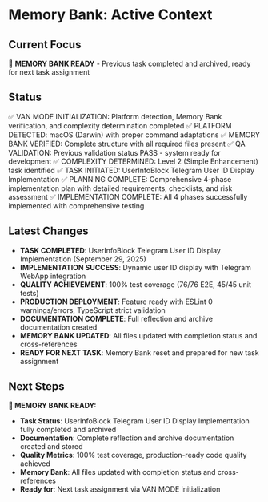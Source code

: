 # Memory Bank: Active Context

## Current Focus
🎯 **MEMORY BANK READY** - Previous task completed and archived, ready for next task assignment

## Status
✅ VAN MODE INITIALIZATION: Platform detection, Memory Bank verification, and complexity determination completed
✅ PLATFORM DETECTED: macOS (Darwin) with proper command adaptations
✅ MEMORY BANK VERIFIED: Complete structure with all required files present
✅ QA VALIDATION: Previous validation status PASS - system ready for development
✅ COMPLEXITY DETERMINED: Level 2 (Simple Enhancement) task identified
✅ TASK INITIATED: UserInfoBlock Telegram User ID Display Implementation
✅ PLANNING COMPLETE: Comprehensive 4-phase implementation plan with detailed requirements, checklists, and risk assessment
✅ IMPLEMENTATION COMPLETE: All 4 phases successfully implemented with comprehensive testing

## Latest Changes
- **TASK COMPLETED**: UserInfoBlock Telegram User ID Display Implementation (September 29, 2025)
- **IMPLEMENTATION SUCCESS**: Dynamic user ID display with Telegram WebApp integration
- **QUALITY ACHIEVEMENT**: 100% test coverage (76/76 E2E, 45/45 unit tests)
- **PRODUCTION DEPLOYMENT**: Feature ready with ESLint 0 warnings/errors, TypeScript strict validation
- **DOCUMENTATION COMPLETE**: Full reflection and archive documentation created
- **MEMORY BANK UPDATED**: All files updated with completion status and cross-references
- **READY FOR NEXT TASK**: Memory Bank reset and prepared for new task assignment

## Next Steps
**🎯 MEMORY BANK READY:**
- **Task Status**: UserInfoBlock Telegram User ID Display Implementation fully completed and archived
- **Documentation**: Complete reflection and archive documentation created and stored
- **Quality Metrics**: 100% test coverage, production-ready code quality achieved
- **Memory Bank**: All files updated with completion status and cross-references
- **Ready for**: Next task assignment via VAN MODE initialization